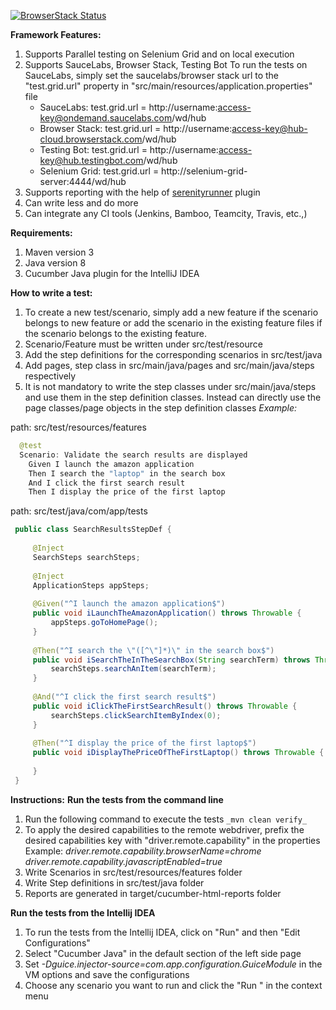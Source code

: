 [![BrowserStack Status](https://www.browserstack.com/automate/badge.svg?badge_key=TWx6RnZXc1BvQ0puc0FMMnFLcDhTaWxKMmZLakRONjBvU1ZDT3hsbEJucz0tLTlSUGNnN1BqME8wZktKQmV3c1JuUkE9PQ==--21419b76903473aac16e9881214c219ca66a112c)](https://www.browserstack.com/automate/public-build/TWx6RnZXc1BvQ0puc0FMMnFLcDhTaWxKMmZLakRONjBvU1ZDT3hsbEJucz0tLTlSUGNnN1BqME8wZktKQmV3c1JuUkE9PQ==--21419b76903473aac16e9881214c219ca66a112c)

**Framework Features:**
1. Supports Parallel testing on Selenium Grid and on local execution
2. Supports SauceLabs, Browser Stack, Testing Bot
   To run the tests on SauceLabs, simply set the saucelabs/browser stack url to the "test.grid.url" property in "src/main/resources/application.properties" file
   * SauceLabs: test.grid.url = http://username:access-key@ondemand.saucelabs.com/wd/hub
   * Browser Stack: test.grid.url = http://username:access-key@hub-cloud.browserstack.com/wd/hub
   * Testing Bot: test.grid.url = http://username:access-key@hub.testingbot.com/wd/hub
   * Selenium Grid: test.grid.url = http://selenium-grid-server:4444/wd/hub
3. Supports reporting with the help of [serenityrunner](https://github.com/gyuvaraj10/serenityrunner) plugin
4. Can write less and do more
5. Can integrate any CI tools (Jenkins, Bamboo, Teamcity, Travis, etc.,)

**Requirements:**
1. Maven version 3
2. Java version 8
3. Cucumber Java plugin for the IntelliJ IDEA

**How to write a test:**
1. To create a new test/scenario, simply add a new feature if the scenario belongs to new feature or add the scenario in the existing 
feature files if the scenario belongs to the existing feature.
2. Scenario/Feature must be written under src/test/resource
3. Add the step definitions for the corresponding scenarios in src/test/java
4. Add pages, step class in src/main/java/pages and src/main/java/steps respectively
5. It is not mandatory to write the step classes under src/main/java/steps and use them in the step definition classes. Instead
can directly use the page classes/page objects in the step definition classes
_Example:_

path: src/test/resources/features
```java
  @test
  Scenario: Validate the search results are displayed
    Given I launch the amazon application
    Then I search the "laptop" in the search box
    And I click the first search result
    Then I display the price of the first laptop
 ```
 path: src/test/java/com/app/tests
 ```java 
  public class SearchResultsStepDef {
  
      @Inject
      SearchSteps searchSteps;
  
      @Inject
      ApplicationSteps appSteps;
  
      @Given("^I launch the amazon application$")
      public void iLaunchTheAmazonApplication() throws Throwable {
          appSteps.goToHomePage();
      }
  
      @Then("^I search the \"([^\"]*)\" in the search box$")
      public void iSearchTheInTheSearchBox(String searchTerm) throws Throwable {
          searchSteps.searchAnItem(searchTerm);
      }
  
      @And("^I click the first search result$")
      public void iClickTheFirstSearchResult() throws Throwable {
          searchSteps.clickSearchItemByIndex(0);
      }
  
      @Then("^I display the price of the first laptop$")
      public void iDisplayThePriceOfTheFirstLaptop() throws Throwable {
  
      }
  }  
```


**Instructions:**
**Run the tests from the command line**
1. Run the following command to execute the tests
   ```_mvn clean verify_```
2. To apply the desired capabilities to the remote webdriver, prefix the desired capabilities key with "driver.remote.capability" in the properties
   Example: 
    _driver.remote.capability.browserName=chrome_
    _driver.remote.capability.javascriptEnabled=true_
3. Write Scenarios in src/test/resources/features folder
4. Write Step definitions in src/test/java folder
5. Reports are generated in target/cucumber-html-reports folder  
 
**Run the tests from the Intellij IDEA**
1. To run the tests from the Intellij IDEA, click on "Run" and then "Edit Configurations"
2. Select "Cucumber Java" in the default section of the left side page
3. Set _-Dguice.injector-source=com.app.configuration.GuiceModule_ in the VM options and save the configurations
4. Choose any scenario you want to run and click the "Run <scenario name>" in the context menu
